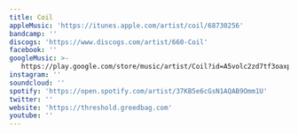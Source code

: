 ```yaml
---
title: Coil
appleMusic: 'https://itunes.apple.com/artist/coil/68730256'
bandcamp: ''
discogs: 'https://www.discogs.com/artist/660-Coil'
facebook: ''
googleMusic: >-
   https://play.google.com/store/music/artist/Coil?id=A5volc2zd7tf3oaxpxfyd3vi26m
instagram: ''
soundcloud: ''
spotify: 'https://open.spotify.com/artist/37KB5e6cGsN1AQAB9Omm1U'
twitter: ''
website: 'https://threshold.greedbag.com'
youtube: ''
---
```

